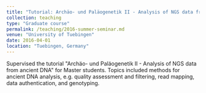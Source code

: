 ```yaml
---
title: "Tutorial: Archäo- und Paläogenetik II - Analysis of NGS data from ancient DNA"
collection: teaching
type: "Graduate course"
permalink: /teaching/2016-summer-seminar.md
venue: "University of Tuebingen"
date: 2016-04-01
location: "Tuebingen, Germany"
---
```


Supervised the tutorial "Archäo- und Paläogenetik II - Analysis of NGS data from ancient DNA" for Master students. 
Topics included methods for ancient DNA analysis, e.g. quality assessment and filtering, read mapping, data authentication, and
genotyping. 
